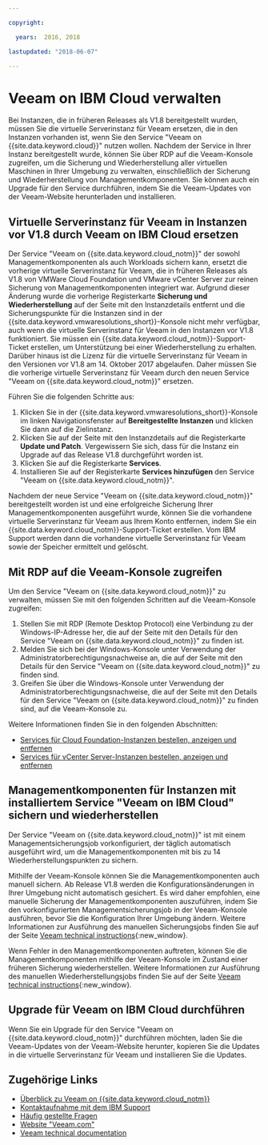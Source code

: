 ```yaml
---

copyright:

  years:  2016, 2018

lastupdated: "2018-06-07"

---
```


# Veeam on IBM Cloud verwalten

Bei Instanzen, die in früheren Releases als V1.8 bereitgestellt wurden, müssen Sie die virtuelle Serverinstanz für Veeam ersetzen, die in den Instanzen vorhanden ist, wenn Sie den Service "Veeam on {{site.data.keyword.cloud}}" nutzen wollen. Nachdem der Service in Ihrer Instanz bereitgestellt wurde, können Sie über RDP auf die Veeam-Konsole zugreifen, um die Sicherung und Wiederherstellung aller virtuellen Maschinen in Ihrer Umgebung zu verwalten, einschließlich der Sicherung und Wiederherstellung von Managementkomponenten. Sie können auch ein Upgrade für den Service durchführen, indem Sie die Veeam-Updates von der Veeam-Website herunterladen und installieren.

## Virtuelle Serverinstanz für Veeam in Instanzen vor V1.8 durch Veeam on IBM Cloud ersetzen

Der Service "Veeam on {{site.data.keyword.cloud_notm}}" der sowohl Managementkomponenten als auch Workloads sichern kann, ersetzt die vorherige virtuelle Serverinstanz für Veeam, die in früheren Releases als V1.8 von VMWare Cloud Foundation und VMware vCenter Server zur reinen Sicherung von Managementkomponenten integriert war. Aufgrund dieser Änderung wurde die vorherige Registerkarte **Sicherung und Wiederherstellung** auf der Seite mit den Instanzdetails entfernt und die Sicherungspunkte für die Instanzen sind in der {{site.data.keyword.vmwaresolutions_short}}-Konsole nicht mehr verfügbar, auch wenn die virtuelle Serverinstanz für Veeam in den Instanzen vor V1.8 funktioniert. Sie müssen ein {{site.data.keyword.cloud_notm}}-Support-Ticket erstellen, um Unterstützung bei einer Wiederherstellung zu erhalten. Darüber hinaus ist die Lizenz für die virtuelle Serverinstanz für Veeam in den Versionen vor V1.8 am 14. Oktober 2017 abgelaufen. Daher müssen Sie die vorherige virtuelle Serverinstanz für Veeam durch den neuen Service "Veeam on {{site.data.keyword.cloud_notm}}" ersetzen.

Führen Sie die folgenden Schritte aus:
1. Klicken Sie in der {{site.data.keyword.vmwaresolutions_short}}-Konsole im linken Navigationsfenster auf  **Bereitgestellte Instanzen** und klicken Sie dann auf die Zielinstanz.
2. Klicken Sie auf der Seite mit den Instanzdetails auf die Registerkarte **Update und Patch**. Vergewissern Sie sich, dass für die Instanz ein Upgrade auf das Release V1.8 durchgeführt worden ist.
3. Klicken Sie auf die Registerkarte **Services**.
4. Installieren Sie auf der Registerkarte **Services hinzufügen** den Service "Veeam on {{site.data.keyword.cloud_notm}}".

Nachdem der neue Service "Veeam on {{site.data.keyword.cloud_notm}}" bereitgestellt worden ist und eine erfolgreiche Sicherung Ihrer Managementkomponenten ausgeführt wurde, können Sie die vorhandene virtuelle Serverinstanz für Veeam aus Ihrem Konto entfernen, indem Sie ein {{site.data.keyword.cloud_notm}}-Support-Ticket erstellen. Vom IBM Support werden dann die vorhandene virtuelle Serverinstanz für Veeam sowie der Speicher ermittelt und gelöscht.

## Mit RDP auf die Veeam-Konsole zugreifen

Um den Service "Veeam on {{site.data.keyword.cloud_notm}}" zu verwalten, müssen Sie mit den folgenden Schritten auf die Veeam-Konsole zugreifen:
1. Stellen Sie mit RDP (Remote Desktop Protocol) eine Verbindung zu der Windows-IP-Adresse her, die auf der Seite mit den Details für den Service "Veeam on {{site.data.keyword.cloud_notm}}" zu finden ist.
2. Melden Sie sich bei der Windows-Konsole unter Verwendung der Administratorberechtigungsnachweise an, die auf der Seite mit den Details für den Service "Veeam on {{site.data.keyword.cloud_notm}}" zu finden sind.
3. Greifen Sie über die Windows-Konsole unter Verwendung der Administratorberechtigungsnachweise, die auf der Seite mit den Details für den Service "Veeam on {{site.data.keyword.cloud_notm}}" zu finden sind, auf die Veeam-Konsole zu.

Weitere Informationen finden Sie in den folgenden Abschnitten:
* [Services für Cloud Foundation-Instanzen bestellen, anzeigen und entfernen](../sddc/sd_addingremovingservices.html)
* [Services für vCenter Server-Instanzen bestellen, anzeigen und entfernen](../vcenter/vc_addingremovingservices.html)

## Managementkomponenten für Instanzen mit installiertem Service "Veeam on IBM Cloud" sichern und wiederherstellen

Der Service "Veeam on {{site.data.keyword.cloud_notm}}" ist mit einem Managementsicherungsjob vorkonfiguriert, der täglich automatisch ausgeführt wird, um die Managementkomponenten mit bis zu 14 Wiederherstellungspunkten zu sichern.

Mithilfe der Veeam-Konsole können Sie die Managementkomponenten auch manuell sichern. Ab Release V1.8 werden die Konfigurationsänderungen in Ihrer Umgebung nicht automatisch gesichert. Es wird daher empfohlen, eine manuelle Sicherung der Managementkomponenten auszuführen, indem Sie den vorkonfigurierten Managementsicherungsjob in der Veeam-Konsole ausführen, bevor Sie die Konfiguration Ihrer Umgebung ändern. Weitere Informationen zur Ausführung des manuellen Sicherungsjobs finden Sie auf der Seite [Veeam technical instructions](https://helpcenter.veeam.com/backup/vsphere/scheduing_manual.html){:new_window}.

Wenn Fehler in den Managementkomponenten auftreten, können Sie die Managementkomponenten mithilfe der Veeam-Konsole im Zustand einer früheren Sicherung wiederherstellen. Weitere Informationen zur Ausführung des manuellen Wiederherstellungsjobs finden Sie auf der Seite [Veeam technical instructions]( https://helpcenter.veeam.com/backup/vsphere/performing_full_recovery.html){:new_window}.

## Upgrade für Veeam on IBM Cloud durchführen

Wenn Sie ein Upgrade für den Service "Veeam on {{site.data.keyword.cloud_notm}}" durchführen möchten, laden Sie die Veeam-Updates von der Veeam-Website herunter, kopieren Sie die Updates in die virtuelle Serverinstanz für Veeam und installieren Sie die Updates.

## Zugehörige Links

* [Überblick zu Veeam on {{site.data.keyword.cloud_notm}}](veeam_considerations.html)
* [Kontaktaufnahme mit dem IBM Support](../vmonic/trbl_support.html)
* [Häufig gestellte Fragen](../vmonic/faq.html)
* [Website "Veeam.com"](https://www.veeam.com/)
* [Veeam technical documentation](https://www.veeam.com/documentation-guides-datasheets.html)
